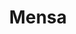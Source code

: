 ---
title: "Mensa"
hashtag: mensa
borders:
  - Chamaeleon
  - Dorado
  - Hydrus
  - Octans
  - Volans
tags:
  - Constellation
---